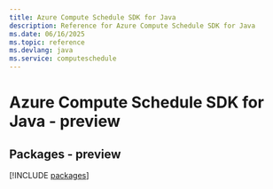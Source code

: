 ```yaml
---
title: Azure Compute Schedule SDK for Java
description: Reference for Azure Compute Schedule SDK for Java
ms.date: 06/16/2025
ms.topic: reference
ms.devlang: java
ms.service: computeschedule
---
```

# Azure Compute Schedule SDK for Java - preview
## Packages - preview
[!INCLUDE [packages](compute-schedule-index.md)]